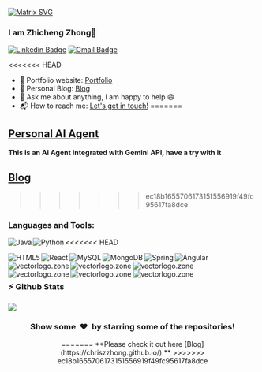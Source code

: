 [![Matrix SVG](https://raw.githubusercontent.com/rodrigograca31/rodrigograca31/master/matrix.svg)](https://www.youtube.com/watch?v=SDkAGkd4NLc)

### I am Zhicheng Zhong👋

[![Linkedin Badge](https://img.shields.io/badge/-Zhicheng-blue?style=flat-square&logo=Linkedin&logoColor=white&link=https://www.linkedin.com/in/zhicheng-z-35805722b/)](https://www.linkedin.com/in/zhicheng-z-35805722b/)
[![Gmail Badge](https://img.shields.io/badge/-zzcjob397@gmail.com-c14438?style=flat-square&logo=Gmail&logoColor=white&link=mailto:zzcjob397@gmail.com)](mailto:zzcjob397@gmail.com)

<<<<<<< HEAD
- 🎯 Portfolio website: [Portfolio](https://chriszzhong.github.io/Portfolio/)
- 🔭 Personal Blog: [Blog](https://chriszzhong.github.io/)
- 💬 Ask me about anything, I am happy to help :smile:
- 📬 How to reach me: [Let's get in touch!](https://www.linkedin.com/in/zhicheng-z-35805722b/)
=======
## [Personal AI Agent](http://ec2-3-143-4-120.us-east-2.compute.amazonaws.com:8080/)

**This is an Ai Agent integrated with Gemini API, have a try with it**

## [Blog](https://chriszzhong.github.io/)
>>>>>>> ec18b1655706173151556919f49fc95617fa8dce

### Languages and Tools:

<img align="left" src="https://www.vectorlogo.zone/logos/java/java-horizontal.svg" alt="Java">

<<<<<<< HEAD
<img align="left" src="https://www.vectorlogo.zone/logos/python/python-horizontal.svg" alt="Python">

<img align="left" src="https://www.vectorlogo.zone/logos/w3_html5/w3_html5-ar21.svg" alt="HTML5">

<img align="left" src="https://www.vectorlogo.zone/logos/reactjs/reactjs-ar21.svg" alt="React">

<img align="left" src="https://www.vectorlogo.zone/logos/mysql/mysql-horizontal.svg" alt="MySQL">

<img align="left" src="https://www.vectorlogo.zone/logos/mongodb/mongodb-ar21.svg" alt="MongoDB">

<img align="left" src="https://www.vectorlogo.zone/logos/springio/springio-ar21.svg" alt="Spring">

<img align="left" src="https://www.vectorlogo.zone/logos/angular/angular-ar21.svg" alt="Angular">

<img align="left" src="https://www.vectorlogo.zone/logos/rabbitmq/rabbitmq-ar21.svg" alt="vectorlogo.zone">

<img align="left" src="https://www.vectorlogo.zone/logos/jenkins/jenkins-ar21.svg" alt="vectorlogo.zone">

<img align="left" src="https://www.vectorlogo.zone/logos/git-scm/git-scm-ar21.svg" alt="vectorlogo.zone">

<img align="left" src="https://www.vectorlogo.zone/logos/amazon_aws/amazon_aws-ar21.svg" alt="vectorlogo.zone">

<img align="left" src="https://www.vectorlogo.zone/logos/google_cloud/google_cloud-ar21.svg" alt="vectorlogo.zone">

<img align="left" src="https://www.vectorlogo.zone/logos/jupyter/jupyter-ar21.svg" alt="vectorlogo.zone">

<br />
<br />

### :zap: Github Stats

<p>
    <a href="https://gitstats.me/ChrisZZhong" target="_blank"> 
        <img src="https://github-readme-stats.vercel.app/api?username=ChrisZZhong&&show_icons=true&hi&theme=dark&count_private=true&include_all_commits=true">
    </a>
</p>

<div align="center">
<h3 align="center">Show some &nbsp;❤️&nbsp; by starring some of the repositories!</h3>
=======
**Please check it out here [Blog](https://chriszzhong.github.io/).**
>>>>>>> ec18b1655706173151556919f49fc95617fa8dce
